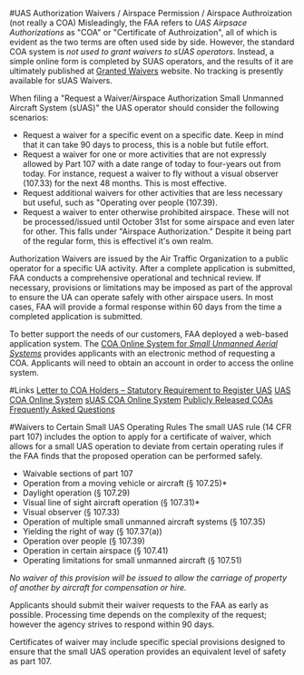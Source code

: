 #UAS Authorization Waivers / Airspace Permission / Airspace Authroization (not really a COA)
Misleadingly, the FAA refers to *UAS Airpsace Authorizations* as "COA" or "Certificate of Authroization", all of which is evident as the two terms are often used side by side.  However, the standard COA system is *not used to grant waivers to sUAS operators*.  Instead, a simple online form is completed by SUAS operators, and the results of it are ultimately published at [Granted Waivers](https://www.faa.gov/uas/request_waiver/waivers_granted/) website.  No tracking is presently available for sUAS Waivers.

When filing a "Request a Waiver/​Airspace Authorization Small Unmanned Aircraft System (sUAS)" the UAS operator should consider the following scenarios:

* Request a waiver for a specific event on a specific date.  Keep in mind that it can take 90 days to process, this is a noble but futile effort.
* Request a waiver for one or more activities that are not expressly allowed by Part 107 with a date range of today to four-years out from today.  For instance, request a waiver to fly without a visual observer (107.33) for the next 48 months. This is most effective.
* Request additional waivers for other activities that are less necessary but useful, such as "Operating over people (107.39).
* Request a waiver to enter otherwise prohibited airspace.  These will not be processed/issued until October 31st for some airspace and even later for other.  This falls under "Airspace Authorization." Despite it being part of the regular form, this is effectivel it's own realm.

Authorization Waivers are issued by the Air Traffic Organization to a public operator for a specific UA activity. After a complete application is submitted, FAA conducts a comprehensive operational and technical review. If necessary, provisions or limitations may be imposed as part of the approval to ensure the UA can operate safely with other airspace users. In most cases, FAA will provide a formal response within 60 days from the time a completed application is submitted.

To better support the needs of our customers, FAA deployed a web-based application system. The [COA Online System for *Small Unmanned Aerial Systems*](https://www.faa.gov/uas/request_waiver/) provides applicants with an electronic method of requesting a COA. Applicants will need to obtain an account in order to access the online system.

#Links
[Letter to COA Holders – Statutory Requirement to Register UAS](https://www.faa.gov/uas/resources/uas_regulations_policy/media/Registration_letter.pdf)
[UAS COA Online System](http://ioeaaa.faa.gov/)
[sUAS COA Online System](https://www.faa.gov/uas/request_waiver/)
[Publicly Released COAs](https://www.faa.gov/uas/resources/foia_responses/)
[Frequently Asked Questions](https://www.faa.gov/uas/faqs/)


#Waivers to Certain Small UAS Operating Rules
The small UAS rule (14 CFR part 107) includes the option to apply for a certificate of waiver, which allows for a small UAS operation to deviate from certain operating rules if the FAA finds that the proposed operation can be performed safely.
* Waivable sections of part 107
* Operation from a moving vehicle or aircraft (§ 107.25)*
* Daylight operation (§ 107.29)
* Visual line of sight aircraft operation (§ 107.31)*
* Visual observer (§ 107.33)
* Operation of multiple small unmanned aircraft systems (§ 107.35)
* Yielding the right of way (§ 107.37(a))
* Operation over people (§ 107.39)
* Operation in certain airspace (§ 107.41)
* Operating limitations for small unmanned aircraft (§ 107.51)

_No waiver of this provision will be issued to allow the carriage of property of another by aircraft for compensation or hire._

Applicants should submit their waiver requests to the FAA as early as possible. Processing time depends on the complexity of the request; however the agency strives to respond within 90 days.

Certificates of waiver may include specific special provisions designed to ensure that the small UAS operation provides an equivalent level of safety as part 107.
